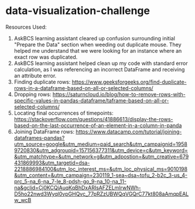 # data-visualization-challenge
Resources Used:
1. AskBCS learning assistant cleared up confusion surrounding initial "Prepare the Data" section when weeding out duplicate mouse. They helped me understand that we were looking for an instance where an exact row was duplicated.
2. AskBCS learning assistant helped clean up my code with standard error calculation, as I was referencing an incorrect DataFrame and receiving an attribute error.
3. Finding duplicate rows: https://www.geeksforgeeks.org/find-duplicate-rows-in-a-dataframe-based-on-all-or-selected-columns/
4. Dropping rows: https://saturncloud.io/blog/how-to-remove-rows-with-specific-values-in-pandas-dataframe/taframe-based-on-all-or-selected-columns/
5. Locating final occurrences of timepoints: https://stackoverflow.com/questions/41886613/display-the-rows-based-on-the-last-occurrence-of-an-element-in-a-column-in-panda
6. Joining DataFrame rows: https://www.datacamp.com/tutorial/joining-dataframes-pandas?utm_source=google&utm_medium=paid_search&utm_campaignid=19589720830&utm_adgroupid=157156377311&utm_device=c&utm_keyword=&utm_matchtype=&utm_network=g&utm_adpostion=&utm_creative=679431869993&utm_targetid=dsa-2218886984100&utm_loc_interest_ms=&utm_loc_physical_ms=9010198&utm_content=&utm_campaign=230119_1-sea~dsa~tofu_2-b2c_3-us_4-prc_5-na_6-na_7-le_8-pdsh-go_9-na_10-na_11-na&gclid=Cj0KCQiAuqKqBhDxARIsAFZELmIrwNWh-D5ho22nwd3Wyql0vpGHQvc_77pRZzUBWQqVGQrC77kt808aAmqpEALw_wcB
